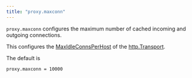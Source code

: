```yaml
---
title: "proxy.maxconn"
---
```


`proxy.maxconn` configures the maximum number of cached
incoming and outgoing connections.

This configures the [MaxIdleConnsPerHost](https://golang.org/pkg/net/http/#Transport.MaxIdleConnsPerHost)
of the [http.Transport](https://golang.org/pkg/net/http/#Transport).

The default is

    proxy.maxconn = 10000

